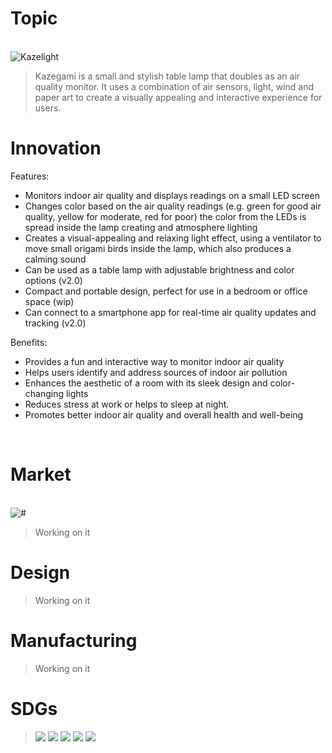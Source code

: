 # Topic

<br>
<div class="loader"><img src="https://i.ibb.co/wwDhCzX/Kazelight.jpg" alt="Kazelight"/></div>

>Kazegami is a small and stylish table lamp that doubles as an air quality monitor. It uses a combination of air sensors, light, wind and paper art to create a visually appealing and interactive experience for users.

# Innovation

Features:

* Monitors indoor air quality and displays readings on a small LED screen
* Changes color based on the air quality readings (e.g. green for good air quality, yellow for moderate, red for poor) the color from the LEDs is spread inside the lamp creating and atmosphere lighting
* Creates a visual-appealing and relaxing light effect, using a ventilator to move small origami birds inside the lamp, which also produces a calming sound
* Can be used as a table lamp with adjustable brightness and color options (v2.0)
* Compact and portable design, perfect for use in a bedroom or office space (wip)
* Can connect to a smartphone app for real-time air quality updates and tracking (v2.0)

Benefits:

* Provides a fun and interactive way to monitor indoor air quality
* Helps users identify and address sources of indoor air pollution
* Enhances the aesthetic of a room with its sleek design and color-changing lights
* Reduces stress at work or helps to sleep at night.
* Promotes better indoor air quality and overall health and well-being

<br>

# Market

<br>
<div class="loader"><img src="images/Kazelight.jpg" alt="#" /></div>

>Working on it
>
# Design
>
>Working on it
>
# Manufacturing
>
>Working on it
>
# SDGs
>
>![](https://i.ibb.co/64kXN61/E-SDG-Poster-2019-without-UN-emblem-WEB.png)
>![](https://i.ibb.co/7249BZ9/E-GIF-04.gif)
![](https://i.ibb.co/2yFhfb5/E-GIF-08.gif)
![](https://i.ibb.co/VDGx01H/E-GIF-09.gif)
![](https://i.ibb.co/XjBhggX/E-GIF-12.gif)
